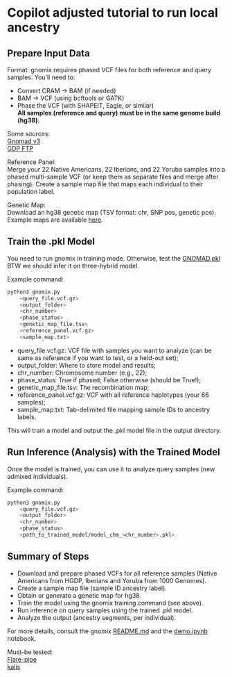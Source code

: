 # Copilot adjusted tutorial to run local ancestry

## Prepare Input Data

Format: gnomix requires phased VCF files for both reference and query samples. You’ll need to:
- Convert CRAM → BAM (if needed)
- BAM → VCF (using bcftools or GATK)
- Phase the VCF (with SHAPEIT, Eagle, or similar)\
**All samples (reference and query) must be in the same genome build (hg38).**

Some sources:\
[Gnomad v3](https://gnomad.broadinstitute.org/downloads#v3-hgdp-1kg)\
[GDP FTP](https://ftp.1000genomes.ebi.ac.uk/vol1/ftp/data_collections/HGDP/data/)

Reference Panel:\
Merge your 22 Native Americans, 22 Iberians, and 22 Yoruba samples into a phased multi-sample VCF (or keep them as separate files and merge after phasing).
Create a sample map file that maps each individual to their population label.

Genetic Map:\
Download an hg38 genetic map (TSV format: chr, SNP pos, genetic pos). Example maps are available [here](https://github.com/AI-sandbox/gnomix/tree/main/demo/data).

## Train the .pkl Model
You need to run gnomix in training mode. Otherwise, test the [GNOMAD.pkl](https://gnomad.broadinstitute.org/downloads#v4-genetic-ancestry-group-classification)
BTW we should infer it on three-hybrid model.

Example command:
```bash
python3 gnomix.py
    <query_file.vcf.gz>
    <output_folder>
    <chr_number>
    <phase_status>
    <genetic_map_file.tsv>
    <reference_panel.vcf.gz>
    <sample_map.txt>
```
- query_file.vcf.gz: VCF file with samples you want to analyze (can be same as reference if you want to test, or a held-out set);
- output_folder: Where to store model and results;
- chr_number: Chromosome number (e.g., 22);
- phase_status: True if phased; False otherwise (should be True!);
- genetic_map_file.tsv: The recombination map;
- reference_panel.vcf.gz: VCF with all reference haplotypes (your 66 samples);
- sample_map.txt: Tab-delimited file mapping sample IDs to ancestry labels.

This will train a model and output the .pkl model file in the output directory.

## Run Inference (Analysis) with the Trained Model
Once the model is trained, you can use it to analyze query samples (new admixed individuals).

Example command:
```bash
python3 gnomix.py
    <query_file.vcf.gz>
    <output_folder>
    <chr_number>
    <phase_status>
    <path_to_trained_model/model_chm_<chr_number>.pkl>
```

## Summary of Steps
- Download and prepare phased VCFs for all reference samples (Native Americans from HGDP, Iberians and Yoruba from 1000 Genomes).
- Create a sample map file (sample ID <tab> ancestry label).
- Obtain or generate a genetic map for hg38.
- Train the model using the gnomix training command (see above).
- Run inference on query samples using the trained .pkl model.
- Analyze the output (ancestry segments, per individual).

For more details, consult the gnomix [README.md](https://github.com/AI-sandbox/gnomix/blob/main/README.md) and the [demo.ipynb](http://lattes.cnpq.br/7146147647060117) notebook.

Must-be tested:\
[Flare-pipe](https://github.com/sdtemple/flare-pipeline)\
[kalis](https://kalis.louisaslett.com/)
